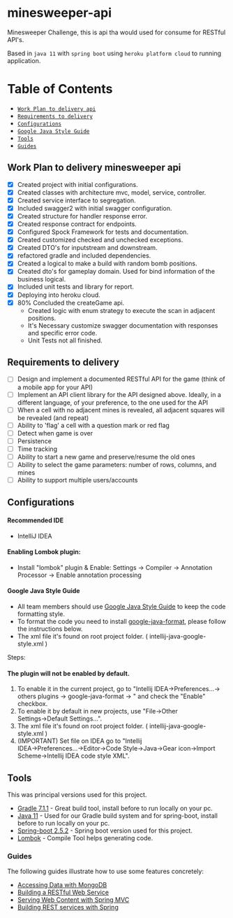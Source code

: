 # minesweeper-api

Minesweeper Challenge, this is api tha would used for consume for RESTful API's.

Based in `java 11` with `spring boot` using `heroku platform cloud` to running application.

# Table of Contents

- [`Work Plan to delivery api`](#Work-Plan-to-delivery-api)
- [`Requirements to delivery`](#Requirements-to-delivery)
- [`Configurations`](#Configurations)
- [`Google Java Style Guide`](#google-java-style-guide)
- [`Tools`](#Tools)
- [`Guides`](#Guides)

## Work Plan to delivery minesweeper api

- [x] Created project with initial configurations.
- [x] Created classes with architecture mvc, model, service, controller.
- [x] Created service interface to segregation.
- [x] Included swagger2 with initial swagger configuration.
- [x] Created structure for handler response error.
- [x] Created response contract for endpoints.
- [x] Configured Spock Framework for tests and documentation.
- [x] Created customized checked and unchecked exceptions.
- [x] Created DTO's for inputstream and downstream.
- [x] refactored gradle and included dependencies.
- [x] Created a logical to make a build with random bomb positions.
- [x] Created dto's for gameplay domain. Used for bind information of the business logical.
- [x] Included unit tests and library for report.
- [x] Deploying into heroku cloud.
- [x] 80% Concluded the createGame api.
    - Created logic with enum strategy to execute the scan in adjacent positions.
    - It's Necessary customize swagger documentation with responses and specific error code.
    - Unit Tests not all finished.
    
## Requirements to delivery

- [ ] Design and implement a documented RESTful API for the game (think of a mobile app for your API)
- [ ] Implement an API client library for the API designed above. Ideally, in a different language, of your preference,
  to the one used for the API
- [ ] When a cell with no adjacent mines is revealed, all adjacent squares will be revealed (and repeat)
- [ ] Ability to 'flag' a cell with a question mark or red flag
- [ ] Detect when game is over
- [ ] Persistence
- [ ] Time tracking
- [ ] Ability to start a new game and preserve/resume the old ones
- [ ] Ability to select the game parameters: number of rows, columns, and mines
- [ ] Ability to support multiple users/accounts

## Configurations

#### Recommended IDE

- IntelliJ IDEA

#### Enabling Lombok plugin:

* Install "lombok" plugin & Enable: Settings -> Compiler -> Annotation Processor -> Enable annotation processing

#### Google Java Style Guide

- All team members should use [Google Java Style Guide](https://google.github.io/styleguide/javaguide.html) to keep the
  code formatting style.
- To format the code you need to install [google-java-format](https://github.com/google/google-java-format), please
  follow the instructions below.
- The xml file it's found on root project folder. ( intellij-java-google-style.xml )

Steps:

#### The plugin will not be enabled by default.

1. To enable it in the current project, go to "Intellij IDEA→Preferences...→ others plugins → google-java-format →
   " and check the "Enable" checkbox.
2. To enable it by default in new projects, use "File→Other Settings→Default Settings...".
3. The xml file it's found on root project folder. ( intellij-java-google-style.xml )
4. (IMPORTANT) Set file on IDEA go to "Intellij IDEA→Preferences...→Editor→Code Style→Java→Gear icon→Import
   Scheme→Intellij IDEA code style XML".

## Tools

This was principal versions used for this project.

* [Gradle 7.1.1](https://gradle.org/install/) - Great build tool, install before to run locally on your pc.
* [Java 11](https://www.java.com/en/download/) - Used for our Gradle build system and for spring-boot, install before to
  run locally on your pc.
* [Spring-boot 2.5.2](https://spring.io/blog/2021/06/24/spring-boot-2-5-2-is-now-available) - Spring boot version used
  for this project.
* [Lombok](https://projectlombok.org) - Compile Tool helps generating code.

### Guides

The following guides illustrate how to use some features concretely:

* [Accessing Data with MongoDB](https://spring.io/guides/gs/accessing-data-mongodb/)
* [Building a RESTful Web Service](https://spring.io/guides/gs/rest-service/)
* [Serving Web Content with Spring MVC](https://spring.io/guides/gs/serving-web-content/)
* [Building REST services with Spring](https://spring.io/guides/tutorials/bookmarks/)
